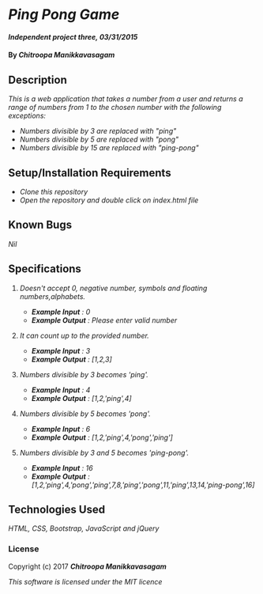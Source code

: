 # _Ping Pong Game_

#### _Independent project three, 03/31/2015_

#### By _**Chitroopa Manikkavasagam**_

## Description

_This is a web application that takes a number from a user and returns a range of numbers from 1 to the chosen number with the following exceptions:_
* _Numbers divisible by 3 are replaced with "ping"_
* _Numbers divisible by 5 are replaced with "pong"_
* _Numbers divisible by 15 are replaced with "ping-pong"_

## Setup/Installation Requirements

* _Clone this repository_
* _Open the repository and double click on index.html file_

## Known Bugs

_Nil_

## Specifications

1. _Doesn't accept 0, negative number, symbols and floating numbers,alphabets._
    * _**Example Input** : 0_
    * _**Example Output** : Please enter valid number_

2. _It can count up to the provided number._
    * _**Example Input** : 3_
    * _**Example Output** : [1,2,3]_

3. _Numbers divisible by 3 becomes 'ping'._
    * _**Example Input** : 4_
    * _**Example Output** : [1,2,'ping',4]_

4. _Numbers divisible by 5 becomes 'pong'._
    * _**Example Input** : 6_
    * _**Example Output** : [1,2,'ping',4,'pong','ping']_

5. _Numbers divisible by 3 and 5 becomes 'ping-pong'._
    * _**Example Input** : 16_
    * _**Example Output** : [1,2,'ping',4,'pong','ping',7,8,'ping','pong',11,'ping',13,14,'ping-pong',16]_

## Technologies Used

_HTML, CSS, Bootstrap, JavaScript and jQuery_

### License

Copyright (c) 2017 **_Chitroopa Manikkavasagam_**

*This software is licensed under the MIT licence*
